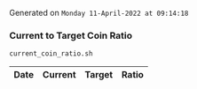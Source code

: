 Generated on `Monday 11-April-2022 at 09:14:18`

### Current to Target Coin Ratio
`current_coin_ratio.sh`

Date|Current|Target|Ratio
---|---|---|---
